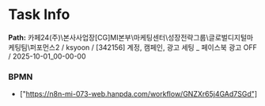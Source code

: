 # Task Info

**Path:** 카페24(주)\본사사업장\[CG]MI본부\마케팅센터\성장전략그룹\글로벌디지털마케팅팀\퍼포먼스2 / ksyoon / [342156] 계정, 캠페인, 광고 세팅 _ 페이스북 광고 OFF / 2025-10-01_00-00-00

### BPMN
- ["https://n8n-mi-073-web.hanpda.com/workflow/GNZXr65j4GAd7SGd"]

